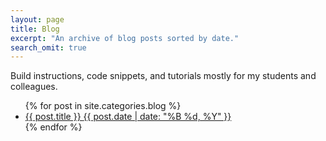 ```yaml
---
layout: page
title: Blog
excerpt: "An archive of blog posts sorted by date."
search_omit: true
---
```

Build instructions, code snippets, and tutorials mostly for my students and colleagues.
<ul class="post-list">
{% for post in site.categories.blog %} 
  <li><article><a href="{{ site.url }}{{ post.url }}">{{ post.title }} <span class="entry-date"><time datetime="{{ post.date | date_to_xmlschema }}">{{ post.date | date: "%B %d, %Y" }}</time></span></a></article></li>
{% endfor %}
</ul>
